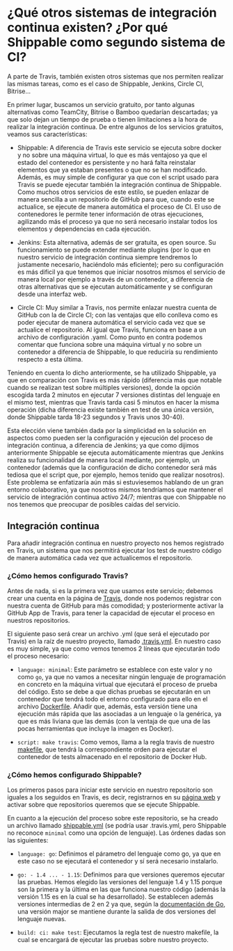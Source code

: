 # ¿Qué otros sistemas de integración continua existen? ¿Por qué Shippable como segundo sistema de CI?

A parte de Travis, también existen otros sistemas que nos permiten realizar las mismas tareas, como es el caso de Shippable, Jenkins, Circle CI, Bitrise...

En primer lugar, buscamos un servicio gratuito, por tanto algunas alternativas como TeamCity, Bitrise o Bamboo quedarían descartadas; ya que solo dejan un tiempo de prueba o tienen limitaciones a la hora de realizar la integración continua. De entre algunos de los servicios gratuitos, veamos sus características:

- Shippable: A diferencia de Travis este servicio se ejecuta sobre docker y no sobre una máquina virtual, lo que es más ventajoso ya que el estado del contenedor es persistente y no hará falta reinstalar elementos que ya estaban presentes o que no se han modificado. Además, es muy simple de configurar ya que con el script usado para Travis se puede ejecutar también la integración continua de Shippable. Como muchos otros servicios de este estilo, se pueden enlazar de manera sencilla a un repositorio de GitHub para que, cuando este se actualice, se ejecute de manera automática el proceso de CI. El uso de contenedores le permite tener información de otras ejecuciones, agilizando más el proceso ya que no será necesario instalar todos los elementos y dependencias en cada ejecución.

- Jenkins: Esta alternativa, además de ser gratuita, es open source. Su funcionamiento se puede extender mediante plugins (por lo que en nuestro servicio de integración continua siempre tendremos lo justamente necesario, haciéndolo más eficiente); pero su configuración es más dificil ya que tenemos que iniciar nosotros mismos el servicio de manera local por ejemplo a través de un contenedor, a diferencia de otras alternativas que se ejecutan automáticamente y se configuran desde una interfaz web.

- Circle CI: Muy similar a Travis, nos permite enlazar nuestra cuenta de GitHub con la de Circle CI; con las ventajas que ello conlleva como es poder ejecutar de manera automática el servicio cada vez que se actualice el repositorio. Al igual que Travis, funciona en base a un archivo de configuración .yaml. Como punto en contra podemos comentar que funciona sobre una máquina virtual y no sobre un contenedor a diferencia de Shippable, lo que reduciría su rendimiento respecto a esta última.

Teniendo en cuenta lo dicho anteriormente, se ha utilizado Shippable, ya que en comparación con Travis es más rápido (diferencia más que notable cuando se realizan test sobre múltiples versiones), donde la opción escogida tarda 2 minutos en ejecutar 7 versiones distintas del lenguaje en el mismo test, mientras que Travis tarda casi 5 minutos en hacer la misma operación (dicha diferencia existe también en test de una única versión, donde Shippable tarda 18-23 segundos y Travis unos 30-40).

Esta elección viene también dada por la simplicidad en la solución en aspectos como pueden ser la configuración y ejecución del proceso de integración continua, a diferencia de Jenkins; ya que como dijimos anteriormente Shippable se ejecuta automáticamente mientras que Jenkins realiza su funcionalidad de manera local mediante, por ejemplo, un contenedor (además que la configuración de dicho contenedor será más tediosa que el script que, por ejemplo, hemos tenido que realizar nosotros). Este problema se enfatizaría aún más si estuviesemos hablando de un gran entorno colaborativo, ya que nosotros mismos tendríamos que mantener el servicio de integración continua activo 24/7; mientras que con Shippable no nos tenemos que preocupar de posibles caidas del servicio.

## Integración continua

Para añadir integración continua en nuestro proyecto nos hemos registrado en Travis, un sistema que nos permitirá ejecutar los test de nuestro código de manera automática cada vez que actualicemos el repositorio.

### ¿Cómo hemos configurado Travis?

Antes de nada, si es la primera vez que usamos este servicio; debemos crear una cuenta en la página de [Travis](https://travis-ci.com/), donde nos podemos registrar con nuestra cuenta de GitHub para más comodidad; y posteriormente activar la GitHub App de Travis, para tener la capacidad de ejecutar el proceso en nuestros repositorios.

El siguiente paso será crear un archivo .yml (que será el ejecutado por Travis) en la raíz de nuestro proyecto, llamado [.travis.yml](./.travis.yml). En nuestro caso es muy simple, ya que como vemos tenemos 2 líneas que ejecutarán todo el proceso necesario:

- `language: minimal`: Este parámetro se establece con este valor y no como `go`, ya que no vamos a necesitar ningún lenguaje de programación en concreto en la máquina virtual que ejecutará el proceso de prueba del código. Esto se debe a que dichas pruebas se ejecutarán en un contenedor que tendrá todo el entorno configurado para ello en el archivo [Dockerfile](./Dockerfile). Añadir que, además, esta versión tiene una ejecución más rápida que las asociadas a un lenguaje o la genérica, ya que es más liviana que las demás (con la ventaja de que una de las pocas herramientas que incluye la imagen es Docker).

- `script: make travis`: Como vemos, llama a la regla travis de nuestro [makefile](./makefile), que tendrá la correspondiente orden para ejecutar el contenedor de tests almacenado en el repositorio de Docker Hub.

### ¿Cómo hemos configurado Shippable?

Los primeros pasos para iniciar este servicio en nuestro repositorio son iguales a los seguidos en Travis, es decir, registrarnos en su [página web](https://shippable.com) y activar sobre que repositorios queremos que se ejecute Shippable.

En cuanto a la ejecución del proceso sobre este repositorio, se ha creado un archivo llamado [shippable.yml](./shippable.yml) (se podría usar .travis.yml, pero Shippable no reconoce `minimal` como una opción de lenguaje). Las órdenes dadas son las siguientes:

- `language: go`: Definimos el párametro del lenguaje como go, ya que en este caso no se ejecutará el contenedor y sí será necesario instalarlo.

- `go: - 1.4 ... - 1.15`: Definimos para que versiones queremos ejecutar las pruebas. Hemos elegido las versiones del lenguaje 1.4 y 1.15 porque son la primera y la última en las que funciona nuestro código (además la versión 1.15 es en la cual se ha desarrollado). Se establecen además versiones intermedias de 2 en 2 ya que, según la [documentación de Go](https://golang.org/doc/devel/release.html#policy), una versión major se mantiene durante la salida de dos versiones del lenguaje nuevas.

- `build: ci: make test`: Ejecutamos la regla test de nuestro makefile, la cual se encargará de ejecutar las pruebas sobre nuestro proyecto.